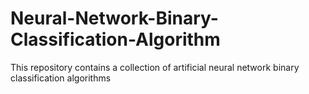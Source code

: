 # Neural-Network-Binary-Classification-Algorithm
This repository contains a collection of artificial neural network binary classification algorithms
